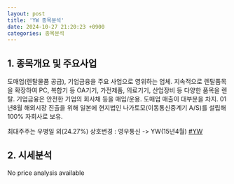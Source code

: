 ```yaml
---
layout: post
title: 'YW 종목분석'
date: 2024-10-27 21:20:23 +0900
categories: 종목분석
---
```


## 1. 종목개요 및 주요사업

도매업(렌탈물품 공급), 기업금융을 주요 사업으로 영위하는 업체. 지속적으로 렌탈품목을 확장하여 PC, 복합기 등 OA기기, 가전제품, 의료기기, 산업장비 등 다양한 품목을 렌탈. 기업금융은 안전한 기업의 회사채 등을 매입/운용. 도매업 매출이 대부분을 차지. 01년8월 해외시장 진출을 위해 일본에 현지법인 나가토모(이동통신중계기 A/S)를 설립해 100% 자회사로 보유.

최대주주는 우병일 외(24.27%) 상호변경 : 영우통신 -> YW(15년4월)
[#YW](#)

## 2. 시세분석

No price analysis available
